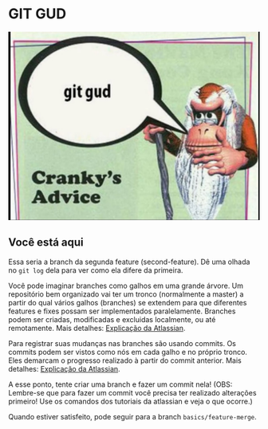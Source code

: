 # GIT GUD

![Git Gud Meme](images/ca-git-gud.jpg)

## Você está aqui

Essa seria a branch da segunda feature (second-feature). Dê uma olhada no `git log` dela para ver como ela difere da primeira.

Você pode imaginar branches como galhos em uma grande árvore. Um repositório bem organizado vai ter um tronco (normalmente a master) a partir do qual vários galhos (branches) se extendem para que diferentes features e fixes possam ser implementados paralelamente. Branches podem ser criadas, modificadas e excluidas localmente, ou até remotamente. Mais detalhes: [Explicação da Atlassian](https://www.atlassian.com/br/git/tutorials/using-branches).

Para registrar suas mudanças nas branches são usando commits. Os commits podem ser vistos como nós em cada galho e no próprio tronco. Eles demarcam o progresso realizado à partir do commit anterior. Mais detalhes: [Explicação da Atlassian](https://www.atlassian.com/br/git/tutorials/saving-changes/git-commit).

A esse ponto, tente criar uma branch e fazer um commit nela! (OBS: Lembre-se que para fazer um commit você precisa ter realizado alterações primeiro! Use os comandos dos tutoriais da atlassian e veja o que ocorre.)

Quando estiver satisfeito, pode seguir para a branch `basics/feature-merge`.
